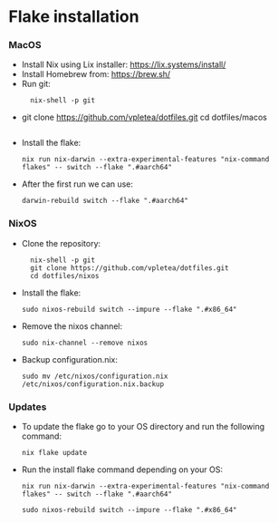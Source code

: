 # Flake installation
### MacOS
- Install Nix using Lix installer: https://lix.systems/install/
- Install Homebrew from:  https://brew.sh/
- Run git:
  ```
    nix-shell -p git
  ```
-
    git clone https://github.com/vpletea/dotfiles.git
    cd dotfiles/macos
  ```
- Install the flake:
  ```
  nix run nix-darwin --extra-experimental-features "nix-command flakes" -- switch --flake ".#aarch64"
  ```
- After the first run we can use:
  ```
  darwin-rebuild switch --flake ".#aarch64"
  ```

### NixOS
- Clone the repository:
  ```
    nix-shell -p git
    git clone https://github.com/vpletea/dotfiles.git
    cd dotfiles/nixos
  ```
- Install the flake:
  ```
  sudo nixos-rebuild switch --impure --flake ".#x86_64"
- Remove the nixos channel:
  ```
  sudo nix-channel --remove nixos
  ```
- Backup configuration.nix:
  ```
  sudo mv /etc/nixos/configuration.nix /etc/nixos/configuration.nix.backup
  ```

### Updates
- To update the flake go to your OS directory and run the following command:
  ```
  nix flake update
  ```
- Run the install flake command depending on your OS:
  ```
  nix run nix-darwin --extra-experimental-features "nix-command flakes" -- switch --flake ".#aarch64"
  ```
  ```
  sudo nixos-rebuild switch --impure --flake ".#x86_64"
  ```
